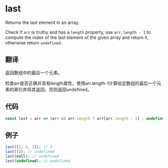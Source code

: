# last

Returns the last element in an array.

Check if `arr` is truthy and has a `length` property, use `arr.length - 1` to compute the index of the last element of the given array and return it, otherwise return `undefined`.

## 翻译

返回数组中的最后一个元素。

检查arr是否正确并具有length属性，使用arr.length-1计算给定数组的最后一个元素的索引并将其返回，否则返回undefined。

## 代码

```js
const last = arr => (arr && arr.length ? arr[arr.length - 1] : undefined);
```

## 例子

```js
last([1, 2, 3]); // 3
last([]); // undefined
last(null); // undefined
last(undefined); // undefined
```
